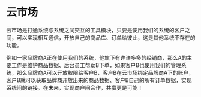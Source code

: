 # 云市场

云市场是打通系统与系统之间交互的工具模块，只要是使用我们的系统的客户之间，可以实现相互通信，开放自己的商品库、订单给彼此，这是其他系统不存在的功能。

例如一家品牌商A正在使用我们的系统，他旗下有许许多多的经销商，那么A的主要工作是维护商品数据、后台员工帮助B下单，如果客户B也使用我们的管理系统，那么品牌商A可以开放权限给客户B，客户B在云市场绑定品牌商A下的账户，客户B就可以获取品牌商开放出来的商品数据、客户B自己的所有订单数据，实现系统间的链接。在未来，实现商户间合作，共赢更是可能！


